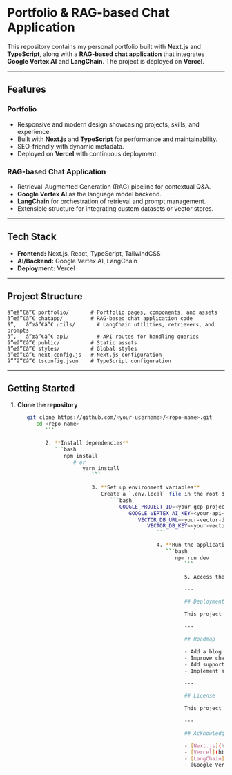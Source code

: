 # Portfolio & RAG-based Chat Application

This repository contains my personal portfolio built with **Next.js** and **TypeScript**, along with a **RAG-based chat application** that integrates **Google Vertex AI** and **LangChain**. The project is deployed on **Vercel**.

---

## Features

### Portfolio
- Responsive and modern design showcasing projects, skills, and experience.
- Built with **Next.js** and **TypeScript** for performance and maintainability.
- SEO-friendly with dynamic metadata.
- Deployed on **Vercel** with continuous deployment.

### RAG-based Chat Application
- Retrieval-Augmented Generation (RAG) pipeline for contextual Q&A.
- **Google Vertex AI** as the language model backend.
- **LangChain** for orchestration of retrieval and prompt management.
- Extensible structure for integrating custom datasets or vector stores.

---

## Tech Stack

- **Frontend:** Next.js, React, TypeScript, TailwindCSS  
- **AI/Backend:** Google Vertex AI, LangChain  
- **Deployment:** Vercel  

---

## Project Structure

```
â”œâ”€â”€ portfolio/       # Portfolio pages, components, and assets
â”œâ”€â”€ chatapp/         # RAG-based chat application code
â”‚   â”œâ”€â”€ utils/       # LangChain utilities, retrievers, and prompts
â”‚   â”œâ”€â”€ api/         # API routes for handling queries
â”œâ”€â”€ public/          # Static assets
â”œâ”€â”€ styles/          # Global styles
â”œâ”€â”€ next.config.js   # Next.js configuration
â””â”€â”€ tsconfig.json    # TypeScript configuration
```

---

## Getting Started

1. **Clone the repository**
   ```bash
      git clone https://github.com/<your-username>/<repo-name>.git
         cd <repo-name>
            ```

            2. **Install dependencies**
               ```bash
                  npm install
                     # or
                        yarn install
                           ```

                           3. **Set up environment variables**  
                              Create a `.env.local` file in the root directory and include the following:
                                 ```bash
                                    GOOGLE_PROJECT_ID=<your-gcp-project-id>
                                       GOOGLE_VERTEX_AI_KEY=<your-api-key>
                                          VECTOR_DB_URL=<your-vector-db-url>
                                             VECTOR_DB_KEY=<your-vector-db-key>
                                                ```

                                                4. **Run the application locally**
                                                   ```bash
                                                      npm run dev
                                                         ```

                                                         5. Access the application at [http://localhost:3000](http://localhost:3000).

                                                         ---

                                                         ## Deployment

                                                         This project is deployed on **Vercel**. Pushing changes to the `main` branch triggers automatic build and deployment.

                                                         ---

                                                         ## Roadmap

                                                         - Add a blog section to the portfolio  
                                                         - Improve chat UI with streaming responses  
                                                         - Add support for multiple vector stores  
                                                         - Implement authentication for personalized chat sessions  

                                                         ---

                                                         ## License

                                                         This project is licensed under the MIT License.

                                                         ---

                                                         ## Acknowledgements

                                                         - [Next.js](https://nextjs.org/)  
                                                         - [Vercel](https://vercel.com/)  
                                                         - [LangChain](https://www.langchain.com/)  
                                                         - [Google Vertex AI](https://cloud.google.com/vertex-ai)  